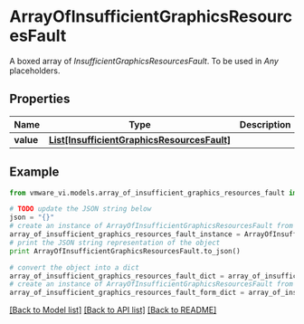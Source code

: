 # ArrayOfInsufficientGraphicsResourcesFault

A boxed array of *InsufficientGraphicsResourcesFault*. To be used in *Any* placeholders. 

## Properties
Name | Type | Description | Notes
------------ | ------------- | ------------- | -------------
**value** | [**List[InsufficientGraphicsResourcesFault]**](InsufficientGraphicsResourcesFault.md) |  | 

## Example

```python
from vmware_vi.models.array_of_insufficient_graphics_resources_fault import ArrayOfInsufficientGraphicsResourcesFault

# TODO update the JSON string below
json = "{}"
# create an instance of ArrayOfInsufficientGraphicsResourcesFault from a JSON string
array_of_insufficient_graphics_resources_fault_instance = ArrayOfInsufficientGraphicsResourcesFault.from_json(json)
# print the JSON string representation of the object
print ArrayOfInsufficientGraphicsResourcesFault.to_json()

# convert the object into a dict
array_of_insufficient_graphics_resources_fault_dict = array_of_insufficient_graphics_resources_fault_instance.to_dict()
# create an instance of ArrayOfInsufficientGraphicsResourcesFault from a dict
array_of_insufficient_graphics_resources_fault_form_dict = array_of_insufficient_graphics_resources_fault.from_dict(array_of_insufficient_graphics_resources_fault_dict)
```
[[Back to Model list]](../README.md#documentation-for-models) [[Back to API list]](../README.md#documentation-for-api-endpoints) [[Back to README]](../README.md)


